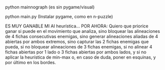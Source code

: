 python mainnograph
(es sin pygame/visual)

python main.py
(Instalar pygame, como en n-puzzle)

ES MUY GANABLE MI AI heurística... POR AHORA:
Quiero que priorice ganar si puede en el movimiento que analiza, sino bloquear las alineaciones de 4 fichas consecutivas enemigas, sino generar alineaciones aliadas de 4 abiertas por ambos extremos, sino capturar las 2 fichas enemigas que pueda, si no bloquear alineaciones de 3 fichas enemigas, si no alinear 4 fichas abiertas por 1 lado o 3 fichas abiertas por ambos lados, y si no aplicar la heurística de min-max o, en caso de duda, poner en esquinas, y por último en los bordes. 
